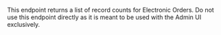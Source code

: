 This endpoint returns a list of record counts for Electronic Orders. Do not use
this endpoint directly as it is meant to be used with the Admin UI exclusively.
